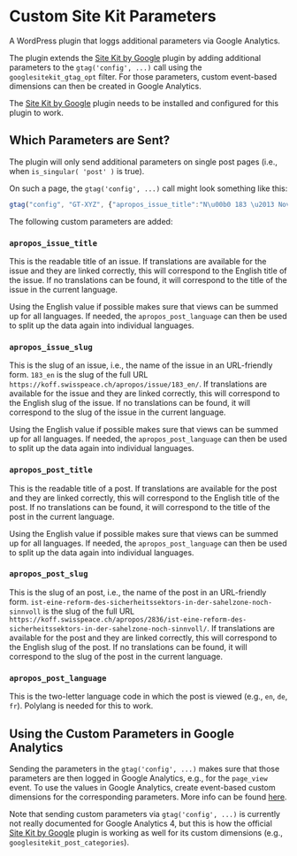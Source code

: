# Custom Site Kit Parameters

A WordPress plugin that loggs additional parameters via Google Analytics. 

The plugin extends the [Site Kit by Google](https://wordpress.org/plugins/google-site-kit/) plugin by adding additional parameters to the `gtag('config', ...)` call using the `googlesitekit_gtag_opt` filter. For those parameters, custom event-based dimensions can then be created in Google Analytics.

The [Site Kit by Google](https://wordpress.org/plugins/google-site-kit/) plugin needs to be installed and configured for this plugin to work.

## Which Parameters are Sent?

The plugin will only send additional parameters on single post pages (i.e., when `is_singular( 'post' )` is true).

On such a page, the `gtag('config', ...)` call might look something like this:

```js
gtag("config", "GT-XYZ", {"apropos_issue_title":"N\u00b0 183 \u2013 November 2023","apropos_issue_slug":"183_en","apropos_post_title":"Is there still a role for security sector reform in the Sahel?","apropos_post_slug":"is-there-still-a-role-for-security-sector-reform-in-the-sahel","apropos_post_language":"de"});
```

The following custom parameters are added:

### `apropos_issue_title`

This is the readable title of an issue. If translations are available for the issue and they are linked correctly, this will correspond to the English title of the issue. If no translations can be found, it will correspond to the title of the issue in the current language.

Using the English value if possible makes sure that views can be summed up for all languages. If needed, the `apropos_post_language` can then be used to split up the data again into individual languages.

### `apropos_issue_slug`

This is the slug of an issue, i.e., the name of the issue in an URL-friendly form. `183_en` is the slug of the full URL `https://koff.swisspeace.ch/apropos/issue/183_en/`. If translations are available for the issue and they are linked correctly, this will correspond to the English slug of the issue. If no translations can be found, it will correspond to the slug of the issue in the current language.

Using the English value if possible makes sure that views can be summed up for all languages. If needed, the `apropos_post_language` can then be used to split up the data again into individual languages.

### `apropos_post_title`

This is the readable title of a post. If translations are available for the post and they are linked correctly, this will correspond to the English title of the post. If no translations can be found, it will correspond to the title of the post in the current language.

Using the English value if possible makes sure that views can be summed up for all languages. If needed, the `apropos_post_language` can then be used to split up the data again into individual languages.

### `apropos_post_slug`

This is the slug of an post, i.e., the name of the post in an URL-friendly form. `ist-eine-reform-des-sicherheitssektors-in-der-sahelzone-noch-sinnvoll` is the slug of the full URL `https://koff.swisspeace.ch/apropos/2836/ist-eine-reform-des-sicherheitssektors-in-der-sahelzone-noch-sinnvoll/`. If translations are available for the post and they are linked correctly, this will correspond to the English slug of the post. If no translations can be found, it will correspond to the slug of the post in the current language.

### `apropos_post_language`

This is the two-letter language code in which the post is viewed (e.g., `en`, `de`, `fr`). Polylang is needed for this to work.


## Using the Custom Parameters in Google Analytics

Sending the parameters in the `gtag('config', ...)` makes sure that those parameters are then logged in Google Analytics, e.g., for the `page_view` event. To use the values in Google Analytics, create event-based custom dimensions for the corresponding parameters. More info can be found [here](https://support.google.com/analytics/answer/14239696?sjid=3989273633687516621-EU#zippy=%2Canalyze-the-custom-dimension-in-a-report%2Canalyze-the-custom-dimension-in-an-exploration%2Cbuild-an-audience-using-the-dimension).

Note that sending custom parameters via `gtag('config', ...)` is currently not really documented for Google Analytics 4, but this is how the official [Site Kit by Google](https://wordpress.org/plugins/google-site-kit/) plugin is working as well for its custom dimensions (e.g., `googlesitekit_post_categories`).
